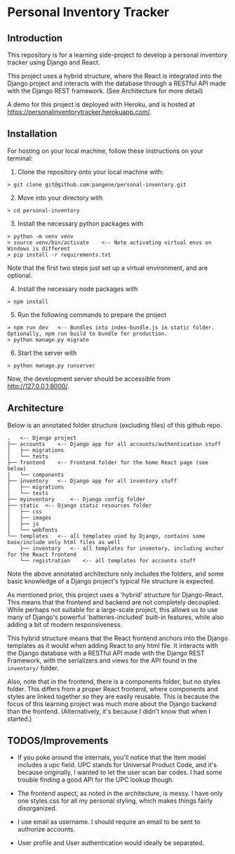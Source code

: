 # Personal Inventory Tracker

## Introduction

This repository is for a learning side-project to develop a personal inventory tracker using Django and React. 

This project uses a hybrid structure, where the React is integrated into the Django project and interacts with the database through a RESTful API made with the Django REST framework. (See Architecture for more detail)

A demo for this project is deployed with Heroku, and is hosted at https://personalinventorytracker.herokuapp.com/.

## Installation

For hosting on your local machine, follow these instructions on your terminal:

1. Clone the repository onto your local machine with:

`> git clone git@github.com:pangene/personal-inventory.git`

2. Move into your directory with 

`> cd personal-inventory`

3. Install the necessary python packages with

```
> python -m venv venv
> source venv/bin/activate    <-- Note activating virtual envs on Windows is different
> pip install -r requirements.txt
```
Note that the first two steps just set up a virtual environment, and are optional.

4. Install the necessary node packages with

`> npm install`

5. Run the following commands to prepare the project

```
> npm run dev   <-- Bundles into index-bundle.js in static folder. Optionally, npm run build to bundle for production.
> python manage.py migrate
```

6. Start the server with

`> python manage.py runserver`

Now, the development server should be accessible from http://127.0.0.1:8000/.

## Architecture

Below is an annotated folder structure (excluding files) of this github repo.

```
.   <-- Django project 
├── accounts    <-- Django app for all accounts/authentication stuff
│   ├── migrations
│   └── tests
├── frontend    <-- Frontend folder for the home React page (see below)
│   └── components
├── inventory   <-- Django app for all inventory stuff
│   ├── migrations
│   └── tests
├── myinventory     <-- Django config folder
├── static  <-- Django static resources folder
│   ├── css
│   ├── images
│   ├── js
│   └── webfonts
└── templates   <-- all templates used by Django, contains some base/include only html files as well
    ├── inventory   <-- all templates for inventory, including anchor for the React frontend
    └── registration    <-- all templates for accounts stuff
```

Note the above annotated architecture only includes the folders, and some basic knowledge of a Django project's typical file structure is expected.

As mentioned prior, this project uses a 'hybrid' structure for Django-React. This means that the frontend and backend are not completely decoupled. While perhaps not suitable for a large-scale project, this allows us to use many of Django's powerful 'batteries-included' built-in features, while also adding a bit of modern responsiveness.

This hybrid structure means that the React frontend anchors into the Django templates as it would when adding React to any html file. It interacts with the Django database with a RESTful API made with the Django REST Framework, with the serializers and views for the API found in the `inventory/` folder.

Also, note that in the frontend, there is a components folder, but no styles folder. This differs from a proper React frontend, where components and styles are linked together so they are easily reusable. This is because the focus of this learning project was much more about the Django backend than the frontend. (Alternatively, it's because I didn't know that when I started.)

## TODOS/Improvements

- If you poke around the internals, you'll notice that the Item model includes a upc field. UPC stands for Universal Product Code, and it's because originally, I wanted to let the user scan bar codes. I had some trouble finding a good API for the UPC lookup though.

- The frontend aspect, as noted in the architecture, is messy. I have only one styles.css for all my personal styling, which makes things fairly disorganized.

- I use email as username. I should require an email to be sent to authorize accounts.

- User profile and User authentication would ideally be separated.
